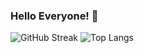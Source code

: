 ### Hello Everyone! 👋

![GitHub Streak](http://github-readme-streak-stats.herokuapp.com?user=inmogr&theme=dark&background=000000)
![Top Langs](https://github-readme-stats.vercel.app/api/top-langs/?username=inmogr&layout=compact&theme=vision-friendly-dark)

